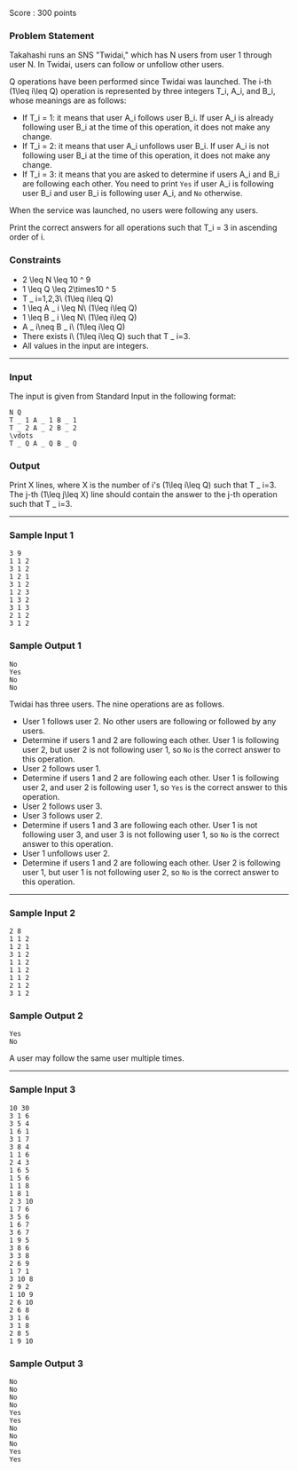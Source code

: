 Score : 300 points

### Problem Statement

Takahashi runs an SNS "Twidai," which has N users from user 1 through user N.
In Twidai, users can follow or unfollow other users.

Q operations have been performed since Twidai was launched.
The i-th (1\leq i\leq Q) operation is represented by three integers T\_i, A\_i, and B\_i, whose meanings are as follows:

* If T\_i = 1: it means that user A\_i follows user B\_i. If user A\_i is already following user B\_i at the time of this operation, it does not make any change.
* If T\_i = 2: it means that user A\_i unfollows user B\_i. If user A\_i is not following user B\_i at the time of this operation, it does not make any change.
* If T\_i = 3: it means that you are asked to determine if users A\_i and B\_i are following each other. You need to print `Yes` if user A\_i is following user B\_i and user B\_i is following user A\_i, and `No` otherwise.

When the service was launched, no users were following any users.

Print the correct answers for all operations such that T\_i = 3 in ascending order of i.

### Constraints

* 2 \leq N \leq 10 ^ 9
* 1 \leq Q \leq 2\times10 ^ 5
* T \_ i=1,2,3\ (1\leq i\leq Q)
* 1 \leq A \_ i \leq N\ (1\leq i\leq Q)
* 1 \leq B \_ i \leq N\ (1\leq i\leq Q)
* A \_ i\neq B \_ i\ (1\leq i\leq Q)
* There exists i\ (1\leq i\leq Q) such that T \_ i=3.
* All values in the input are integers.

---

### Input

The input is given from Standard Input in the following format:

```
N Q
T _ 1 A _ 1 B _ 1
T _ 2 A _ 2 B _ 2
\vdots
T _ Q A _ Q B _ Q
```

### Output

Print X lines, where X is the number of i's (1\leq i\leq Q) such that T \_ i=3.
The j-th (1\leq j\leq X) line should contain the answer to the j-th operation such that T \_ i=3.

---

### Sample Input 1

```
3 9
1 1 2
3 1 2
1 2 1
3 1 2
1 2 3
1 3 2
3 1 3
2 1 2
3 1 2
```

### Sample Output 1

```
No
Yes
No
No
```

Twidai has three users.
The nine operations are as follows.

* User 1 follows user 2. No other users are following or followed by any users.
* Determine if users 1 and 2 are following each other. User 1 is following user 2, but user 2 is not following user 1, so `No` is the correct answer to this operation.
* User 2 follows user 1.
* Determine if users 1 and 2 are following each other. User 1 is following user 2, and user 2 is following user 1, so `Yes` is the correct answer to this operation.
* User 2 follows user 3.
* User 3 follows user 2.
* Determine if users 1 and 3 are following each other. User 1 is not following user 3, and user 3 is not following user 1, so `No` is the correct answer to this operation.
* User 1 unfollows user 2.
* Determine if users 1 and 2 are following each other. User 2 is following user 1, but user 1 is not following user 2, so `No` is the correct answer to this operation.

---

### Sample Input 2

```
2 8
1 1 2
1 2 1
3 1 2
1 1 2
1 1 2
1 1 2
2 1 2
3 1 2
```

### Sample Output 2

```
Yes
No
```

A user may follow the same user multiple times.

---

### Sample Input 3

```
10 30
3 1 6
3 5 4
1 6 1
3 1 7
3 8 4
1 1 6
2 4 3
1 6 5
1 5 6
1 1 8
1 8 1
2 3 10
1 7 6
3 5 6
1 6 7
3 6 7
1 9 5
3 8 6
3 3 8
2 6 9
1 7 1
3 10 8
2 9 2
1 10 9
2 6 10
2 6 8
3 1 6
3 1 8
2 8 5
1 9 10
```

### Sample Output 3

```
No
No
No
No
Yes
Yes
No
No
No
Yes
Yes
```